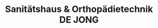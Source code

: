 ---
title: "Sanitätshaus & Orthopädietechnik DE JONG"
url: /kevelaer/sanitaetshaus-und-orthopaedietechnik-de-jong/
shop: Sanitätshaus
---